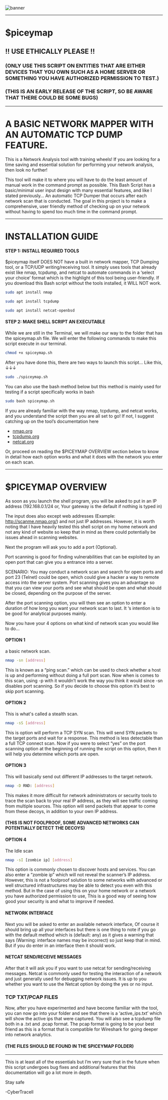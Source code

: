 <img src="/IMG_0538.png" alt="banner" />

---

# $piceymap
## !! USE ETHICALLY PLEASE !!
### (ONLY USE THIS SCRIPT ON ENTITIES THAT ARE EITHER DEVICES THAT YOU OWN SUCH AS A HOME SERVER OR SOMETHING YOU HAVE AUTHORIZED PERMISSION TO TEST.)
### (THIS IS AN EARLY RELEASE OF THE SCRIPT, SO BE AWARE THAT THERE COULD BE SOME BUGS)

---
# A BASIC NETWORK MAPPER WITH AN AUTOMATIC TCP DUMP FEATURE.
This is a Network Analysis tool with training wheels! If you are looking for a time saving and essential solution for performing your network analysis, then look no further!

This tool will make it to where you will have to do the least amount of manual work in the command prompt as possible. This Bash Script has a basic/minimal user input design with many essential features, and like I stated previously… An automatic TCP Dumper that occurs after each network scan that is conducted. The goal in this project is to make a comprehensive, user friendly method of checking up on your network without having to spend too much time in the command prompt.

---

# INSTALLATION GUIDE
#### STEP 1: INSTALL REQUIRED TOOLS

$piceymap itself DOES NOT have a built in network mapper, TCP Dumping tool, or a TCP/UDP writing/receiving tool. It simply uses tools that already exist like nmap, tcpdump, and netcat to automate commands in a ‘select your choice’ format which is the highlight of this tool being user-friendly. If you download this Bash script without the tools installed, it WILL NOT work.

```bash
sudo apt install nmap
```
```bash
sudo apt install tcpdump
```
```bash
sudo apt install netcat-openbsd
```

#### STEP 2: MAKE SHELL SCRIPT AN EXECUTABLE

While we are still in the Terminal, we will make our way to the folder that has the spiceymap.sh file. We will enter the following commands to make this script execute in our terminal.

```bash
chmod +x spiceymap.sh
```
After you have done this, there are two ways to launch this script…
Like this,
↓↓↓

```bash
sudo ./spiceymap.sh
```
You can also use the bash method below but this method is mainly used for testing if a script specifically works in bash

```bash
sudo bash spiceymap.sh
```

If you are already familiar with the way nmap, tcpdump, and netcat works, and you understand the script then you are all set to go! If not, I suggest catching up on the tool’s documentation here

<ul>
  
<li> <a href="https://nmap.org/">nmap.org</a> </li>
<li> <a href="https://www.tcpdump.org/">tcpdump.org</a> </li>
<li> <a href="https://netcat.sourceforge.net/">netcat.org</a> </li>
  
</ul>

Or, proceed on reading the $PICEYMAP OVERVIEW section below to know in detail how each option works and what it does with the network you enter on each scan.

---

# $PICEYMAP OVERVIEW

As soon as you launch the shell program, you will be asked to put in an IP address (192.168.0.1/24 or, Your gateway is the default if nothing is typed in)

The input does also except web addresses (Example: http://scanme.nmap.org/) and not just IP addresses. However, it is worth noting that I have heavily tested this shell script on my home network and not any kind of website so keep that in mind as there could potentially be issues ahead in scanning websites.

Next the program will ask you to add a port (Optional).

Port scanning is good for finding vulnerabilities that can be exploited by an open port that can give you a entrance into a server.

 SCENARIO: You may conduct a network scan and search for open ports and port 23 (Telnet) could be open, which could give a hacker a way to remote access into the server system. Port scanning gives you an advantage so that you can view your ports and see what should be open and what should be closed, depending on the purpose of the server.

After the port scanning option, you will then see an option to enter a duration of how long you want your network scan to last. It ‘s intention is to be good for analytical purposes mainly.

Now you have your 4 options on what kind of network scan you would like to do…

#### OPTION 1
a basic network scan.
```bash
nmap -sn [address]
```
This is known as a “ping scan.” which can be used to check whether a host is up and performing without doing a full port scan. Now when is comes to this scan, using -p with it wouldn’t work the way you think it would since -sn disables port scanning. So if you decide to choose this option it’s best to skip port scanning.

#### OPTION 2
This is what's called a stealth scan.
```bash
nmap -sS [address]
```
This is option will perform a TCP SYN scan. This will send SYN packets to the target ports and wait for a response. This method is less detectable than a full TCP connect scan. Now if you were to select “yes” on the port scanning option at the beginning of running the script on this option, then it will help you determine which ports are open.

#### OPTION 3
This will basically send out different IP addresses to the target network.
```bash
nmap -D RND: [address]
```
This makes it more difficult for network administrators or security tools to trace the scan back to your real IP address, as they will see traffic coming from multiple sources. This option will send packets that appear to come from these decoys, in addition to your own IP address.
#### (THIS IS NOT FOOLPROOF, SOME ADVANCED NETWORKS CAN POTENTIALLY DETECT THE DECOYS)

#### OPTION 4 
The Idle scan
```bash
nmap -sI [zombie ip] [address]
```
This option is commonly chosen to discover hosts and services. You can also enter a “zombie ip” which will not reveal the scanner’s IP address. However, this is not a foolproof solution to some networks with advanced or well structured infrastructures may be able to detect you even with this method. But in the case of using this on your home network or a network you have authorized permission to use, This is a good way of seeing how good your security is and what to improve if needed.

#### NETWORK INTERFACE

Next you will be asked to enter an available network interface, Of course it should bring up all your interfaces but there is one thing to note if you go with the default method which is (default: any) as it gives a warning that says (Warning: interface names may be incorrect) so just keep that in mind. But if you do enter in an interface then it should work.

#### NETCAT SEND/RECEIVE MESSAGES

After that it will ask you if you want to use netcat for sending/receiving messages. Netcat is commonly used for testing the interaction of a network and just generally used for debugging network issues. It is up to you whether you want to use the Netcat option by doing the yes or no input.

### TCP TXT/PCAP FILES

Now, after you have experimented and have become familiar with the tool, you can now go into your folder and see that there is a ‘active_ips.txt’ which will show the active ips that were captured. You will also see a tcpdump file both in a .txt and .pcap format. The pcap format is going to be your best friend as this is a format that is compatible for Wireshark for going deeper into network analytics.
#### (THE FILES SHOULD BE FOUND IN THE SPICEYMAP FOLDER)

---

This is at least all of the essentials but I’m very sure that in the future when this script undergoes bug fixes and additional features that this documentation will go a lot more in depth.

Stay safe

-CyberTracell
